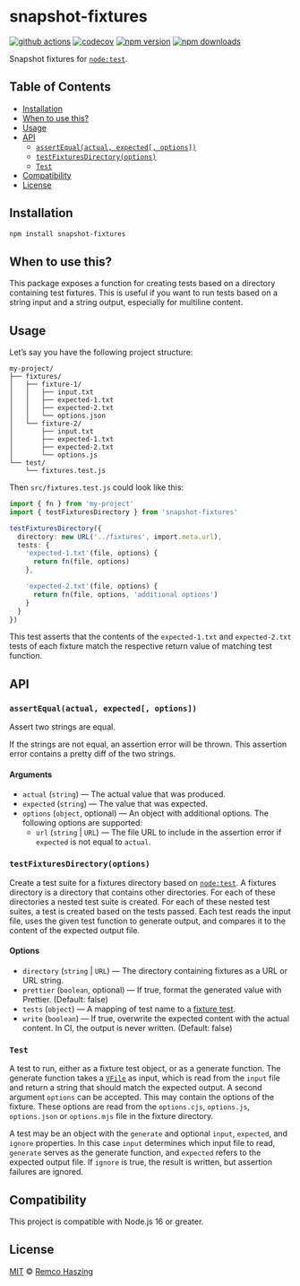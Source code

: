 # snapshot-fixtures

[![github actions](https://github.com/remcohaszing/snapshot-fixtures/actions/workflows/ci.yaml/badge.svg)](https://github.com/remcohaszing/snapshot-fixtures/actions/workflows/ci.yaml)
[![codecov](https://codecov.io/gh/remcohaszing/snapshot-fixtures/branch/main/graph/badge.svg)](https://codecov.io/gh/remcohaszing/snapshot-fixtures)
[![npm version](https://img.shields.io/npm/v/snapshot-fixtures)](https://www.npmjs.com/package/snapshot-fixtures)
[![npm downloads](https://img.shields.io/npm/dm/snapshot-fixtures)](https://www.npmjs.com/package/snapshot-fixtures)

Snapshot fixtures for [`node:test`](https://nodejs.org/api/test.html).

## Table of Contents

- [Installation](#installation)
- [When to use this?](#when-to-use-this)
- [Usage](#usage)
- [API](#api)
  - [`assertEqual(actual, expected[, options])`](#assertequalactual-expected-options)
  - [`testFixturesDirectory(options)`](#testfixturesdirectoryoptions)
  - [`Test`](#test)
- [Compatibility](#compatibility)
- [License](#license)

## Installation

```sh
npm install snapshot-fixtures
```

## When to use this?

This package exposes a function for creating tests based on a directory containing test fixtures.
This is useful if you want to run tests based on a string input and a string output, especially for
multiline content.

## Usage

Let’s say you have the following project structure:

```
my-project/
├── fixtures/
│   ├── fixture-1/
│   │   ├── input.txt
│   │   ├── expected-1.txt
│   │   ├── expected-2.txt
│   │   └── options.json
│   └── fixture-2/
│       ├── input.txt
│       ├── expected-1.txt
│       ├── expected-2.txt
│       └── options.js
└── test/
    └── fixtures.test.js
```

Then `src/fixtures.test.js` could look like this:

```typescript
import { fn } from 'my-project'
import { testFixturesDirectory } from 'snapshot-fixtures'

testFixturesDirectory({
  directory: new URL('../fixtures', import.meta.url),
  tests: {
    'expected-1.txt'(file, options) {
      return fn(file, options)
    },

    'expected-2.txt'(file, options) {
      return fn(file, options, 'additional options')
    }
  }
})
```

This test asserts that the contents of the `expected-1.txt` and `expected-2.txt` tests of each
fixture match the respective return value of matching test function.

## API

### `assertEqual(actual, expected[, options])`

Assert two strings are equal.

If the strings are not equal, an assertion error will be thrown. This assertion error contains a
pretty diff of the two strings.

#### Arguments

- `actual` (`string`) — The actual value that was produced.
- `expected` (`string`) — The value that was expected.
- `options` (`object`, optional) — An object with additional options. The following options are
  supported:
  - `url` (`string` | `URL`) — The file URL to include in the assertion error if `expected` is not
    equal to `actual`.

### `testFixturesDirectory(options)`

Create a test suite for a fixtures directory based on
[`node:test`](https://nodejs.org/api/test.html). A fixtures directory is a directory that contains
other directories. For each of these directories a nested test suite is created. For each of these
nested test suites, a test is created based on the tests passed. Each test reads the input file,
uses the given test function to generate output, and compares it to the content of the expected
output file.

#### Options

- `directory` (`string` | `URL`) — The directory containing fixtures as a URL or URL string.
- `prettier` (`boolean`, optional) — If true, format the generated value with Prettier. (Default:
  false)
- `tests` (`object`) — A mapping of test name to a [fixture test](#test).
- `write` (`boolean`) — If true, overwrite the expected content with the actual content. In CI, the
  output is never written. (Default: false)

### `Test`

A test to run, either as a fixture test object, or as a generate function. The generate function
takes a [`VFile`](https://github.com/vfile/vfile) as input, which is read from the `input` file and
return a string that should match the expected output. A second argument `options` can be accepted.
This may contain the options of the fixture. These options are read from the `options.cjs`,
`options.js`, `options.json` or `options.mjs` file in the fixture directory.

A test may be an object with the `generate` and optional `input`, `expected`, and `ignore`
properties. In this case `input` determines which input file to read, `generate` serves as the
generate function, and `expected` refers to the expected output file. If `ignore` is true, the
result is written, but assertion failures are ignored.

## Compatibility

This project is compatible with Node.js 16 or greater.

## License

[MIT](LICENSE.md) © [Remco Haszing](https://github.com/remcohaszing)
